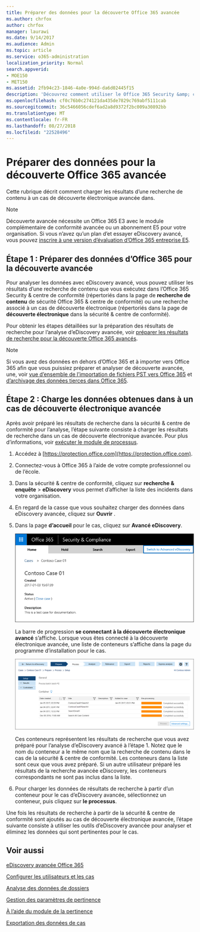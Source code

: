 ```yaml
---
title: Préparer des données pour la découverte Office 365 avancée
ms.author: chrfox
author: chrfox
manager: laurawi
ms.date: 9/14/2017
ms.audience: Admin
ms.topic: article
ms.service: o365-administration
localization_priority: Normal
search.appverid:
- MOE150
- MET150
ms.assetid: 2fb94c23-1846-4a0e-994d-da6d02445f15
description: 'Découvrez comment utiliser le Office 365 Security &amp; centre de conformité pour préparer des données d’Office 365 pour l’analyse avec Office 365 avancée de découverte électronique. '
ms.openlocfilehash: cf0c76b0c274121da435de7829c769abf5111cab
ms.sourcegitcommit: 36c5466056cdef6ad2a8d9372f2bc009a30892bb
ms.translationtype: MT
ms.contentlocale: fr-FR
ms.lasthandoff: 08/27/2018
ms.locfileid: "22528496"
---
```

# <a name="prepare-data-for-office-365-advanced-ediscovery"></a>Préparer des données pour la découverte Office 365 avancée

Cette rubrique décrit comment charger les résultats d’une recherche de contenu à un cas de découverte électronique avancée dans. 
  
> [!NOTE]
> Découverte avancée nécessite un Office 365 E3 avec le module complémentaire de conformité avancée ou un abonnement E5 pour votre organisation. Si vous n’avez qu’un plan d’et essayer eDiscovery avancé, vous pouvez [inscrire à une version d’évaluation d’Office 365 entreprise E5](https://go.microsoft.com/fwlink/p/?LinkID=698279). 
  
## <a name="step-1-prepare-office-365-data-for-advanced-ediscovery"></a>Étape 1 : Préparer des données d’Office 365 pour la découverte avancée

Pour analyser les données avec eDiscovery avancé, vous pouvez utiliser les résultats d’une recherche de contenu que vous exécutez dans l’Office 365 Security &amp; centre de conformité (répertoriés dans la page de **recherche de contenu** de sécurité Office 365 &amp; centre de conformité) ou une recherche associé à un cas de découverte électronique (répertoriés dans la page de **découverte électronique** dans la sécurité &amp; centre de conformité). 
  
Pour obtenir les étapes détaillées sur la préparation des résultats de recherche pour l’analyse d’eDiscovery avancée, voir [préparer les résultats de recherche pour la découverte Office 365 avancés](prepare-search-results-for-advanced-ediscovery.md).
  
> [!NOTE]
> Si vous avez des données en dehors d’Office 365 et à importer vers Office 365 afin que vous puissiez préparer et analyser de découverte avancée, une, voir [vue d’ensemble de l’importation de fichiers PST vers Office 365](https://support.office.com/article/ba688e0a-0fcb-4bd7-8e57-2b669564ea84) et [d’archivage des données tierces dans Office 365](https://go.microsoft.com/fwlink/p/?linkid=716918). 
  
## <a name="step-2-load-search-result-data-in-to-a-case-in-advanced-ediscovery"></a>Étape 2 : Charge les données obtenues dans à un cas de découverte électronique avancée

Après avoir préparé les résultats de recherche dans la sécurité &amp; centre de conformité pour l’analyse, l’étape suivante consiste à charger les résultats de recherche dans un cas de découverte électronique avancée. Pour plus d’informations, voir [exécuter le module de processus](run-the-process-module-in-advanced-ediscovery.md).
  
1. Accédez à [https://protection.office.com](https://protection.office.com).
    
2. Connectez-vous à Office 365 à l’aide de votre compte professionnel ou de l’école.
    
3. Dans la sécurité &amp; centre de conformité, cliquez sur **recherche &amp; enquête** \> **eDiscovery** vous permet d’afficher la liste des incidents dans votre organisation. 
    
4. En regard de la casse que vous souhaitez charger des données dans eDiscovery avancée, cliquez sur **Ouvrir** . 
    
5. Dans la page **d’accueil** pour le cas, cliquez sur **Avancé eDiscovery**. 
    
    ![Cliquez sur Basculer en découverte avancée pour ouvrir le cas de découverte électronique avancée](media/8e34ba23-62e3-4e68-a530-b6ece39b54be.png)
  
    La barre de progression **se connectant à la découverte électronique avancé** s’affiche. Lorsque vous êtes connecté à la découverte électronique avancée, une liste de conteneurs s’affiche dans la page du programme d’installation pour le cas. 
    
    ![Le cas est affiché dans la découverte électronique avancée](media/8036e152-70dc-4bb7-9379-61c1ed8326b4.png)
  
     Ces conteneurs représentent les résultats de recherche que vous avez préparé pour l’analyse d’eDiscovery avancé à l’étape 1. Notez que le nom du conteneur a le même nom que la recherche de contenu dans le cas de la sécurité &amp; centre de conformité. Les conteneurs dans la liste sont ceux que vous avez préparé. Si un autre utilisateur préparé les résultats de la recherche avancée eDiscovery, les conteneurs correspondants ne sont pas inclus dans la liste. 
    
6. Pour charger les données de résultats de recherche à partir d’un conteneur pour le cas d’eDiscovery avancée, sélectionnez un conteneur, puis cliquez sur **le processus**.
    
Une fois les résultats de recherche à partir de la sécurité &amp; centre de conformité sont ajoutés au cas de découverte électronique avancée, l’étape suivante consiste à utiliser les outils d’eDiscovery avancée pour analyser et éliminez les données qui sont pertinentes pour le cas. 
  
## <a name="see-also"></a>Voir aussi

[eDiscovery avancée Office 365](office-365-advanced-ediscovery.md)
  
[Configurer les utilisateurs et les cas](set-up-users-and-cases-in-advanced-ediscovery.md)
  
[Analyse des données de dossiers](analyze-case-data-with-advanced-ediscovery.md)
  
[Gestion des paramètres de pertinence](manage-relevance-setup-in-advanced-ediscovery.md)
  
[À l’aide du module de la pertinence](use-relevance-in-advanced-ediscovery.md)
  
[Exportation des données de cas](export-case-data-in-advanced-ediscovery.md)

